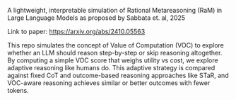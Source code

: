 A lightweight, interpretable simulation of Rational Metareasoning (RaM) in Large Language Models as proposed by Sabbata et. al, 2025

Link to paper: https://arxiv.org/abs/2410.05563

This repo simulates the concept of Value of Computation (VOC) to explore whether an LLM should reason step-by-step or skip reasoning altogether. By computing a simple VOC score that weighs utility vs cost, we explore adaptive reasoning like humans do. This adaptive strategy is compared against fixed CoT and outcome-based reasoning approaches like STaR, and VOC-aware reasoning achieves similar or better outcomes with fewer tokens. 
